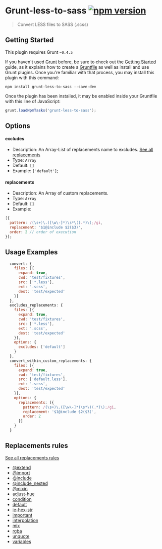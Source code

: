 # Grunt-less-to-sass [![npm version](https://badge.fury.io/js/grunt-less-to-sass.svg)](http://badge.fury.io/js/grunt-less-to-sass)

> Convert LESS files to SASS (.scss)

## Getting Started

This plugin requires Grunt `~0.4.5`

If you haven't used [Grunt](http://gruntjs.com/) before, be sure to check out the [Getting Started](http://gruntjs.com/getting-started) guide, as it explains how to create a [Gruntfile](http://gruntjs.com/sample-gruntfile) as well as install and use Grunt plugins. Once you're familiar with that process, you may install this plugin with this command:

```shell
npm install grunt-less-to-sass --save-dev
```

Once the plugin has been installed, it may be enabled inside your Gruntfile with this line of JavaScript:

```js
grunt.loadNpmTasks('grunt-less-to-sass');
```

## Options

#### excludes

- Description: An Array-List of replacements name to excludes. [See all replacements](#replacements-rules)
- Type: `Array`
- Default: `[]`
- Example: `['default']`;

#### replacements

- Description: An Array of custom replacements.
- Type: `Array` 
- Default: `[]` 
- Example:
```javascript
[{
  pattern: /(\s+)\.([\w\-]*)\s*\((.*)\);/gi,
  replacement: '$1@include $2($3)',
  order: 2 // order of execution 
}];
```

## Usage Examples

```js
  convert: {
    files: [{
      expand: true,
      cwd: 'test/fixtures',
      src: ['*.less'],
      ext: '.scss',
      dest: 'test/expected'
    }]
  },
  excludes_replacements: {
    files: [{
      expand: true,
      cwd: 'test/fixtures',
      src: ['*.less'],
      ext: '.scss',
      dest: 'test/expected'
    }],
    options: {
      excludes: ['default']
    }
  },
  convert_within_custom_replacements: {
    files: [{
      expand: true,
      cwd: 'test/fixtures',
      src: ['default.less'],
      ext: '.scss',
      dest: 'test/expected'
    }],
    options: {
      replacements: [{
        pattern: /(\s+)\.([\w\-]*)\s*\((.*)\);/gi,
        replacement: '$1@include $2($3)',
        order: 2
      }]
    }
  }
```

## Replacements rules

[See all replacements rules](https://github.com/duvillierA/grunt-less-to-sass/tree/master/tasks/lib/replacements)

- [@extend](https://github.com/duvillierA/grunt-less-to-sass/tree/master/tasks/lib/replacements/@extend.js)
- [@import](https://github.com/duvillierA/grunt-less-to-sass/tree/master/tasks/lib/replacements/@import.js)
- [@include](https://github.com/duvillierA/grunt-less-to-sass/tree/master/tasks/lib/replacements/@include.js)
- [@include_nested](https://github.com/duvillierA/grunt-less-to-sass/tree/master/tasks/lib/replacements/@include_nested.js)
- [@mixin](https://github.com/duvillierA/grunt-less-to-sass/tree/master/tasks/lib/replacements/@mixin.js)
- [adjust-hue](https://github.com/duvillierA/grunt-less-to-sass/tree/master/tasks/lib/replacements/adjust-hue.js)
- [condition](https://github.com/duvillierA/grunt-less-to-sass/tree/master/tasks/lib/replacements/condition.js)
- [default](https://github.com/duvillierA/grunt-less-to-sass/tree/master/tasks/lib/replacements/default.js)
- [ie-hex-str](https://github.com/duvillierA/grunt-less-to-sass/tree/master/tasks/lib/replacements/ie-hex-str.js)
- [important](https://github.com/duvillierA/grunt-less-to-sass/tree/master/tasks/lib/replacements/important.js)
- [interpolation](https://github.com/duvillierA/grunt-less-to-sass/tree/master/tasks/lib/replacements/interpolation.js)
- [mix](https://github.com/duvillierA/grunt-less-to-sass/tree/master/tasks/lib/replacements/mix.js)
- [rgba](https://github.com/duvillierA/grunt-less-to-sass/tree/master/tasks/lib/replacements/rgba.js)
- [unquote](https://github.com/duvillierA/grunt-less-to-sass/tree/master/tasks/lib/replacements/unquote.js)
- [variables](https://github.com/duvillierA/grunt-less-to-sass/tree/master/tasks/lib/replacements/variables.js)
